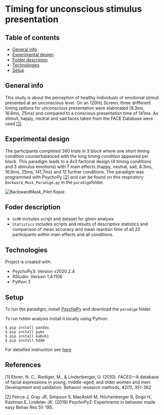# Timing for unconscious stimulus presentation

## Table of contents
* [General info](#general-info)
* [Experimental design](#experimental-design)
* [Folder descripion](#folder-description)
* [Technologies](#technologies)
* [Setup](#setup)

## General info
This study is about the perception of healthy individuals of emotional stimuli presented at an unconscious level.
On an 120Hz Screen, three drifferent timing options for unconscious presentation were elaborated (8.3ms, 16.6ms, 25ms) and compared to a conscious presentation time of 141ms. As stimuli, happy, neutral and sad faces taken from the FACE Database were used [[1]](#1).

## Experimental design
The participants completed 360 trials in 3 block where one short timing condition counterbalanced with the long timing condition appeared per block.
This paradigm leads to a 4x3 factorial design (4 timing conditions and 3 stimulus emotions) with 7 main effects (happy, neutral, sad, 8.3ms, 16.6ms, 25ms, 141,7ms) and 12 further conditions. The paradigm was programmed with PsychoPy [[2]](#2) and can be found on this respiratory `Backward_Mask_Paradigm.py` in the `paradigm`folder.


![BackwardMask_Pilot Kopie](https://user-images.githubusercontent.com/54576554/125072227-9c8da700-e0ba-11eb-9e70-c1a72198a427.jpg)

## Foder description

* `GLMM` includes script and dataset for glmm analysis
* `Statistics` includes scripts and results of descriptive statistics and comparison of mean accuracy and mean reaction time of all 20 participants within main effects and all conditions.

## Technologies
Project is created with:
* PsychoPy3: Version v2020.2.4
* RStudio: Version 1.4.1106
* Python 3
	
	
## Setup
To run the paradigm, install [PsychoPy](https://www.psychopy.org/download.html) and download the `paradigm` folder. 

To run hddm analysis install it locally using Python:

```
$ pip install pandas
$ pip install pymc
$ pip install kabuki
$ pip install hddm

```
For detailled instruction see [here](http://ski.clps.brown.edu/hddm_docs/)





## References
<a id="1">[1]</a> 
Ebner, N. C., Riediger, M., & Lindenberger, U. (2010). FACES—A database of facial expressions in young, middle-aged, and older women and men: Development and validation. Behavior research methods, 42(1), 351-362

<a id="2">[2]</a> 
Peirce J, Gray JR, Simpson S, MacAskill M, Höchenberger R, Sogo H, Kastman E, Lindeløv JK. (2019) 
        PsychoPy2: Experiments in behavior made easy Behav Res 51: 195. 


